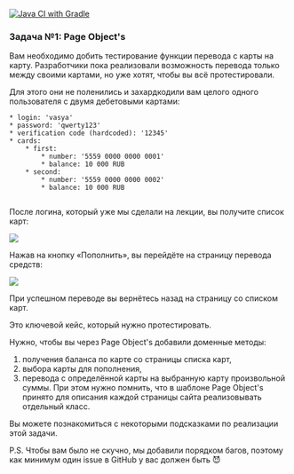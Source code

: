 [![Java CI with Gradle](https://github.com/Elena-Yakovleva/PageObjects/actions/workflows/gradle.yml/badge.svg)](https://github.com/Elena-Yakovleva/PageObjects/actions/workflows/gradle.yml)

### Задача №1: Page Object's
Вам необходимо добить тестирование функции перевода с карты на карту. Разработчики пока реализовали возможность перевода только между своими картами, но уже хотят, чтобы вы всё протестировали.

Для этого они не поленились и захардкодили вам целого одного пользователя с двумя дебетовыми картами:
````
* login: 'vasya'
* password: 'qwerty123'
* verification code (hardcoded): '12345'
* cards:
    * first:
        * number: '5559 0000 0000 0001'
        * balance: 10 000 RUB
    * second:
        * number: '5559 0000 0000 0002'
        * balance: 10 000 RUB
        
`````
После логина, который уже мы сделали на лекции, вы получите список карт:

![](https://github.com/netology-code/aqa-homeworks/raw/master/bdd/pic/cards.png)

Нажав на кнопку «Пополнить», вы перейдёте на страницу перевода средств:

![](https://github.com/netology-code/aqa-homeworks/raw/master/bdd/pic/transfer.png)

При успешном переводе вы вернётесь назад на страницу со списком карт.

Это ключевой кейс, который нужно протестировать.

Нужно, чтобы вы через Page Object's добавили доменные методы:

1. получения баланса по карте со страницы списка карт,
2. выбора карты для пополнения,
3. перевода с определённой карты на выбранную карту произвольной суммы.
При этом нужно помнить, что в шаблоне Page Object's принято для описания каждой страницы сайта реализовывать отдельный класс.

Вы можете познакомиться с некоторыми подсказками по реализации этой задачи.

P.S. Чтобы вам было не скучно, мы добавили порядком багов, поэтому как минимум один issue в GitHub у вас должен быть 😈
